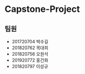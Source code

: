 # Capstone-Project

## 팀원
- 201720704 박수길
- 201820762 목대희
- 201820756 오원석
- 201920772 홍건화
- 201820797 이성규
